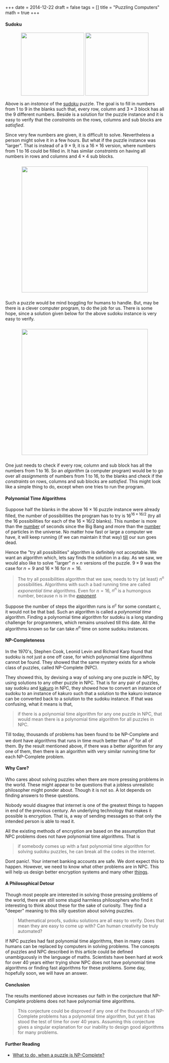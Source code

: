+++
date = 2014-12-22
draft = false
tags = []
title = "Puzzling Computers"
math = true
+++

#### Sudoku
<p style="text-align:center">
<img src="../../images/sudoku_9x9.png" width="200px" /> <img src="../../images/sudoku_9x9_solved.png" width="200px" />
</p>

Above is an *instance* of the [sudoku](http://en.wikipedia.org/wiki/Sudoku)
puzzle. The goal is to fill in numbers from $1$ to $9$ in the blanks such that,
every  row, column and $3 \times 3$ block has all the $9$ different numbers. 
Beside is a solution for the puzzle instance and it is easy to verify that the
*constraints* on the rows, columns and sub blocks are *satisfied*.

 Since very few numbers are given, it is difficult to solve.
Nevertheless a person might solve it in a few
hours. But what if the puzzle instance was "larger".
That is instead of a $9\times 9$, it is a $16\times 16$ version,
where numbers from $1$ to $16$ could be filled in.
It has similar *constraints* on having all
numbers in rows and columns and $4\times 4$ sub blocks.

<p style="text-align:center">
<img src="../../images/sudoku_16x16.png" width="400px" style="margin: 10px 20px"/> </p>

Such a puzzle would be mind boggling for
humans to handle. But, may be there is a 
clever computer program, to do the job for
us. There is some hope, since a solution
given below for the above sudoku instance is very
easy to verify. 


<p style="text-align:center">
<img src="../../images/sudoku_16x16_solved.png" width="400px" style="margin: 10px 20px"/> </p>

One just needs to check if every row, column and
sub block has all the numbers from $1$ to $16$. So
 an *algorithm* (a computer program) would be to 
go over all *assignments* of numbers from $1$ to $16$, to the blanks
and check if the *constraints* on rows, columns and
sub blocks are *satisfied*. This might look
like a simple thing to do, except when one tries
to run the program. 


#### Polynomial Time Algorithms

Suppose half the blanks in the above $16\times 16$
 puzzle instance were
already filled, the number of possibilities
the program has to try is $16^{16 \times 16/2}$ (try all the $16$ possibilities
for each of the $16\times 16/2$ blanks). This number is
more than the [number](http://en.wikipedia.org/wiki/Chronology_of_the_universe)
 of seconds since the Big Bang and
more than the [number](http://www.physicsoftheuniverse.com/numbers.html)
 of particles in the universe. No
matter how fast or large a computer we have, it will
keep running (if we can maintain it that way) [till](http://image.gsfc.nasa.gov/poetry/ask/a10395.html)
our sun goes dead.

Hence the "try all possibilities" algorithm is definitely not
acceptable. We want an algorithm which, lets say
finds the solution in a day. As we saw, we would
also like to solve "larger" $n\times n$ versions of the puzzle.
$9\times 9$ was the case for $n=9$ and $16\times 16$ for $n=16$. 

> The try
all possibilities algorithm that we saw, needs to try (at least)
$n^n$ possibilities. Algorithms with such a bad running time are called
*exponential time* algorithms. Even for $n=16$, $n^n$ is a humongous number,
because n is in the *[exponent](http://en.wikipedia.org/wiki/Exponentiation)*.

 Suppose the number of steps
the algorithm runs is $n^c$ for some constant $c$, it would not
be that bad. Such an algorithm is called a  *polynomial time*  algorithm. 
Finding a polynomial time algorithm for sudoku is a long standing
challenge for programmers, which remains unsolved till this date. 
All the algorithms known so far can
take $n^n$ time on some sudoku instances.

#### NP-Completeness

In the 1970's, Stephen Cook, Leonid Levin and Richard Karp found that sudoku is not just a one off
case, for which polynomial time algorithms cannot be found. They showed 
that the same mystery exists for a whole class of puzzles, called NP-Complete (NPC).

They showed this, by devising a way of solving any one puzzle in NPC, by
using solutions to any other puzzle in NPC. That is for any pair of puzzles,
say sudoku and [kakuro](http://en.wikipedia.org/wiki/Kakuro) in NPC,
 they showed how to convert an instance of
sudoku to an instance of kakuro such that a solution to the kakuro instance
can be converted back to a solution to the sudoku instance. If that was confusing,
what it means is that,

>if there is a polynomial time algorithm for any one puzzle
in NPC, that would mean there is a polynomial time algorithm for all puzzles in NPC.

Till today, thousands of problems has been found to be NP-Complete and we dont have algorithms
that runs in time much better than $n^n$ for all of them. By the result mentioned above, if there
was a better algorithm for any one of them, then there is an algorithm with very similar running time
for each NP-Complete problem.

#### Why Care?

Who cares about solving puzzles when there are
more pressing problems in the world. These might appear to be
questions that a jobless unrealistic philosopher might ponder
about. Though it is not so. A lot depends on finding answers
to these questions. 

Nobody would disagree that internet is one of the greatest things
 to happen in end of the previous century.  An
underlying technology that makes it possible is encryption.
That is, a way of sending messages so that only the intended person
is able to read it.

All the existing methods of encryption are based on the assumption
that NPC problems does not have polynomial time algorithms. That is

>if somebody comes up with a fast polynomial time algorithm for solving 
sudoku puzzles, he can break all the codes in the internet.

Dont panic!. Your internet banking accounts are safe. We
dont expect this to happen. However, we need to know what other
problems are in NPC. This will help us design better encryption
systems and many other [things](http://en.wikipedia.org/wiki/Zero-knowledge_proof).

#### A Philosophical Detour

Though most people are interested in solving those pressing problems
of the world, there are still some stupid harmless philosophers
who find it interesting to think about these for the sake of curiosity.
They find a "deeper" meaning to this silly question about solving
puzzles.

> Mathematical proofs, sudoku solutions are all easy to verify. Does that
mean they are easy to come up with? Can human creativity be truly
automated?

If NPC puzzles had fast polynomial time algorithms, then in many cases 
humans can be replaced by computers in solving problems. The concepts of
puzzles and NPC described in this article could be
defined unambiguously in the language of maths. Scientists have been
hard at work for over 40 years either trying show NPC does not have polynomial time
algorithms or finding fast algorithms for these problems. Some day, hopefully
soon, we will have an answer.


#### Conclusion

The results mentioned above increases our faith in the conjecture that NP-Complete problems does not
have polynomial time algorithms. 

>This conjecture could be disproved if any one of the thousands of NP-Complete problems has a polynomial time algorithm, but yet it has stood the test of time for over 40 years. Assuming this conjecture gives a singular explanation for our inability to design good algorithms 
for many problems. 


#### Further Reading

- [What to do, when a puzzle is NP-Complete?](/2014/approximation-limits.html)

